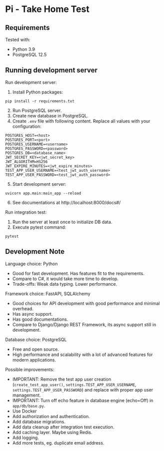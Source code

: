 # Pi - Take Home Test


## Requirements

Tested with:
- Python 3.9
- PostgreSQL 12.5


## Running development server

Run development server:
1. Install Python packages:
```
pip install -r requirements.txt
```
2. Run PostgreSQL server.
3. Create new database in PostgreSQL.
4. Create `.env` file with following content. Replace all values with your configuration:
```
POSTGRES_HOST=<host>
POSTGRES_PORT=<port>
POSTGRES_USERNAME=<username>
POSTGRES_PASSWORD=<password>
POSTGRES_DB=<database_name>
JWT_SECRET_KEY=<jwt_secret_key>
JWT_ALGORITHM=HS256
JWT_EXPIRE_MINUTES=<jwt_expire_minutes>
TEST_APP_USER_USERNAME=<test_jwt_auth_username>
TEST_APP_USER_PASSWORD=<test_jwt_auth_password>
```
5. Start development server:
```
uvicorn app.main:main_app --reload
```
6. See documentations at http://localhost:8000/docs#/

Run integration test:
1. Run the server at least once to initialize DB data.
2. Execute pytest command:
```
pytest
```


## Development Note

Language choice: Python
- Good for fast development. Has features fit to the requirements.
- Compare to C#, it would take more time to develop.
- Trade-offs: Weak data typing. Lower performance.

Framework choice: FastAPI, SQLAlchemy
- Good choices for API development with good performance and minimal overhead.
- Has async support.
- Has good documentations.
- Compare to Django/Django REST Framework, its async support still in development.

Database choice: PostgreSQL
- Free and open source.
- High performance and scalability with a lot of advanced features for modern applications.

Possible improvements:
- IMPORTANT: Remove the test app user creation (`create_test_app_user()`, `settings.TEST_APP_USER_USERNAME`, `settings.TEST_APP_USER_PASSWORD`) and replace with proper app user management.
- IMPORTANT: Turn off echo feature in database engine (echo=Off) in `app/db/base.py`.
- Use Docker
- Add authorization and authentication.
- Add database migrations.
- Add data cleanup after integration test execution.
- Add caching layer. Maybe using Redis.
- Add logging.
- Add more tests, eg. duplicate email address.
